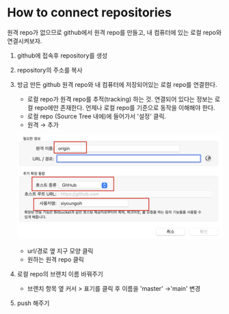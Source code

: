 # How to connect repositories

원격 repo가 없으므로 github에서 원격 repo를 만들고, 내 컴퓨터에 있는 로컬 repo와 연결시켜보자.

1. github에 접속후 repository를 생성

1. repository의 주소를 복사

1. 방금 만든 github 원격 repo와 내 컴퓨터에 저장되어있는 로컬 repo를 연결한다.

   - 로컬 repo가 원격 repo를 추적(tracking) 하는 것. 연결되어 있다는 정보는 로컬 repo에만 존재한다. 언제나 로컬 repo를 기준으로 동작을 이해해야 한다.
   - 로컬 repo (Source Tree 내에)에 들어가서 '설정' 클릭.
   - 원격 → 추가

   ![How to connect repositories](./images/How%20to%20connect%20repositories.png)

   - url/경로 옆 지구 모양 클릭
   - 원하는 원격 repo 클릭

1. 로컬 repo의 브랜치 이름 바꿔주기

   - 브랜치 항목 옆 커서 > 표기를 클릭 후 이름을 'master' →'main' 변경

1. push 해주기
